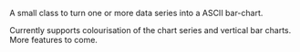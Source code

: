 A small class to turn one or more data series into a ASCII bar-chart.

Currently supports colourisation of the chart series and vertical bar charts.  More features to come.